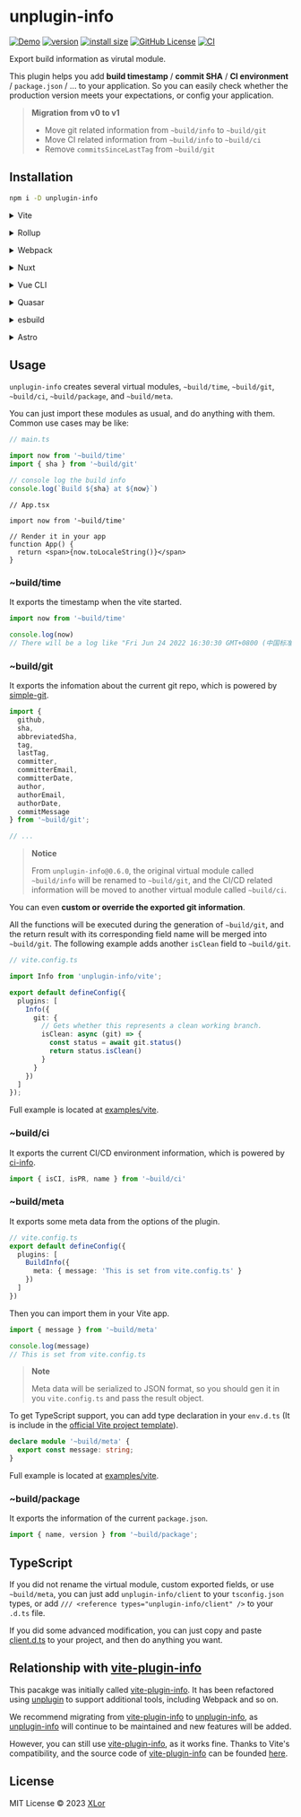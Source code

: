 # unplugin-info

[![Demo](https://img.shields.io/badge/unplugin--info-demo-00CCAA)](https://yjl9903.github.io/unplugin-info/)
[![version](https://img.shields.io/npm/v/unplugin-info?label=unplugin-info)](https://www.npmjs.com/package/unplugin-info)
[![install size](https://packagephobia.com/badge?p=unplugin-info)](https://packagephobia.com/result?p=unplugin-info)
[![GitHub License](https://img.shields.io/github/license/yjl9903/unplugin-info)](https://github.com/yjl9903/unplugin-info/blob/main/LICENSE)
[![CI](https://github.com/yjl9903/unplugin-info/actions/workflows/ci.yml/badge.svg)](https://github.com/yjl9903/unplugin-info/actions/workflows/ci.yml)

Export build information as virutal module.

This plugin helps you add **build timestamp** / **commit SHA** / **CI environment** / `package.json` / ... to your application. So you can easily check whether the production version meets your expectations, or config your application.

> **Migration from v0 to v1**
>
> + Move git related information from `~build/info` to `~build/git`
> + Move CI related information from `~build/info` to `~build/ci`
> + Remove `commitsSinceLastTag` from `~build/git`

## Installation

```bash
npm i -D unplugin-info
```

<details>
<summary>Vite</summary><br>

```ts
// vite.config.ts

import Info from 'unplugin-info/vite';

export default defineConfig({
  plugins: [
    Info()
  ]
});
```

<br></details>

<details>
<summary>Rollup</summary><br>

```ts
// rollup.config.js

import Info from 'unplugin-info/rollup';

export default {
  plugins: [
    Info()
  ]
};
```

<br></details>

<details>
<summary>Webpack</summary><br>

```ts
// webpack.config.js

module.exports = {
  /* ... */
  plugins: [
    require('unplugin-info/webpack')()
  ]
};
```

<br></details>

<details>
<summary>Nuxt</summary><br>

```ts
// nuxt.config.ts

export default defineNuxtConfig({
  modules: ['unplugin-info/nuxt']
});
```

<br></details>

<details>
<summary>Vue CLI</summary><br>

```ts
// vue.config.js

module.exports = {
  configureWebpack: {
    plugins: [
      require('unplugin-info/webpack')()
    ]
  }
};
```

<br></details>

<details>
<summary>Quasar</summary><br>

```ts
// quasar.conf.js [Vite]
module.exports = {
  vitePlugins: [
    [
      'unplugin-info/vite',
      {
        /* options */
      }
    ]
  ]
};
```

```ts
// quasar.conf.js [Webpack]
const Info = require('unplugin-info/webpack');

module.exports = {
  build: {
    chainWebpack(chain) {
      chain.plugin('unplugin-info').use(
        Info()
      );
    }
  }
};
```

<br></details>

<details>
<summary>esbuild</summary><br>

```ts
// esbuild.config.js
import { build } from 'esbuild';

build({
  /* ... */
  plugins: [
    require('unplugin-info/esbuild')({
      /* options */
    }),
  ],
});
```

<br></details>

<details>
<summary>Astro</summary><br>

```ts
// astro.config.mjs

import Info from 'unplugin-info/astro';

export default defineConfig({
  integrations: [
    Info()
  ],
});
```

<br></details>

## Usage

`unplugin-info` creates several virtual modules, `~build/time`, `~build/git`, `~build/ci`, `~build/package`, and `~build/meta`.

You can just import these modules as usual, and do anything with them. Common use cases may be like:

```ts
// main.ts

import now from '~build/time'
import { sha } from '~build/git'

// console log the build info
console.log(`Build ${sha} at ${now}`)
```

```tsx
// App.tsx

import now from '~build/time'

// Render it in your app
function App() {
  return <span>{now.toLocaleString()}</span>
}
```

### ~build/time

It exports the timestamp when the vite started.

```ts
import now from '~build/time'

console.log(now)
// There will be a log like "Fri Jun 24 2022 16:30:30 GMT+0800 (中国标准时间)"
```

### ~build/git

It exports the infomation about the current git repo, which is powered by [simple-git](https://www.npmjs.com/package/simple-git).

```ts
import {
  github,
  sha,
  abbreviatedSha,
  tag,
  lastTag,
  committer,
  committerEmail,
  committerDate,
  author,
  authorEmail,
  authorDate,
  commitMessage
} from '~build/git';

// ...
```

> **Notice**
>
> From `unplugin-info@0.6.0`, the original virtual module called `~build/info` will be renamed to `~build/git`, and the CI/CD related information will be moved to another virtual module called `~build/ci`.

You can even **custom or override the exported git information**.

All the functions will be executed during the generation of `~build/git`, and the return result with its corresponding field name will be merged into `~build/git`. The following example adds another `isClean` field to `~build/git`.

```ts
// vite.config.ts

import Info from 'unplugin-info/vite';

export default defineConfig({
  plugins: [
    Info({
      git: {
        // Gets whether this represents a clean working branch.
        isClean: async (git) => {
          const status = await git.status()
          return status.isClean()
        }
      }
    })
  ]
});
```

Full example is located at [examples/vite](https://github.com/yjl9903/unplugin-info/blob/main/examples/vite/vite.config.ts).

### ~build/ci

It exports the current CI/CD environment information, which is powered by [ci-info](https://github.com/watson/ci-info).

```ts
import { isCI, isPR, name } from '~build/ci'
```

### ~build/meta

It exports some meta data from the options of the plugin.

```ts
// vite.config.ts
export default defineConfig({
  plugins: [
    BuildInfo({
      meta: { message: 'This is set from vite.config.ts' }
    })
  ]
})
```

Then you can import them in your Vite app.

```ts
import { message } from '~build/meta'

console.log(message)
// This is set from vite.config.ts
```

> **Note**
>
> Meta data will be serialized to JSON format, so you should gen it in you `vite.config.ts` and pass the result object.

To get TypeScript support, you can add type declaration in your `env.d.ts` (It is include in the [official Vite project template](https://vitejs.dev/guide/#scaffolding-your-first-vite-project)).

```ts
declare module '~build/meta' {
  export const message: string;
}
```

Full example is located at [examples/vite](https://github.com/yjl9903/unplugin-info/blob/main/examples/vite/vite.config.ts).

### ~build/package

It exports the information of the current `package.json`.

```ts
import { name, version } from '~build/package';
```

## TypeScript

If you did not rename the virtual module, custom exported fields, or use `~build/meta`, you can just add `unplugin-info/client` to your `tsconfig.json` types, or add `/// <reference types="unplugin-info/client" />` to your `.d.ts` file.

If you did some advanced modification, you can just copy and paste [client.d.ts](https://github.com/yjl9903/unplugin-info/blob/main/client.d.ts) to your project, and then do anything you want.

## Relationship with [vite-plugin-info](https://www.npmjs.com/package/vite-plugin-info)

This pacakge was initially called [vite-plugin-info](https://www.npmjs.com/package/vite-plugin-info). It has been refactored using [unplugin](https://www.npmjs.com/package/unplugin) to support additional tools, including Webpack and so on.

We recommend migrating from [vite-plugin-info](https://www.npmjs.com/package/vite-plugin-info) to [unplugin-info](https://www.npmjs.com/package/unplugin-info), as [unplugin-info](https://www.npmjs.com/package/unplugin-info) will continue to be maintained and new features will be added.

However, you can still use [vite-plugin-info](https://www.npmjs.com/package/vite-plugin-info), as it works fine. Thanks to Vite's compatibility, and the source code of [vite-plugin-info](https://www.npmjs.com/package/vite-plugin-info) can be founded [here](https://github.com/yjl9903/unplugin-info/tree/vite-plugin-info).

## License

MIT License © 2023 [XLor](https://github.com/yjl9903)
